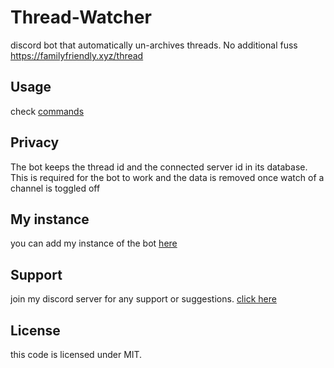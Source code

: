 # Thread-Watcher
discord bot that automatically un-archives threads. No additional fuss
https://familyfriendly.xyz/thread

## Usage
check [commands](https://familyfriendly.xyz/thread)

## Privacy
The bot keeps the thread id and the connected server id in its database. This is required for the bot to work and the data is removed once watch of a channel is toggled off

## My instance
you can add my instance of the bot [here](https://discord.com/oauth2/authorize?client_id=870715447136366662&scope=bot%20applications.commands&permissions=122406571008)

## Support
join my discord server for any support or suggestions. [click here](https://discord.gg/793fagUfmr)

## License
this code is licensed under MIT.